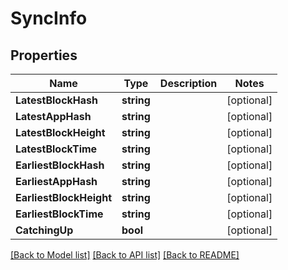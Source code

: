 # SyncInfo

## Properties

Name | Type | Description | Notes
------------ | ------------- | ------------- | -------------
**LatestBlockHash** | **string** |  | [optional] 
**LatestAppHash** | **string** |  | [optional] 
**LatestBlockHeight** | **string** |  | [optional] 
**LatestBlockTime** | **string** |  | [optional] 
**EarliestBlockHash** | **string** |  | [optional] 
**EarliestAppHash** | **string** |  | [optional] 
**EarliestBlockHeight** | **string** |  | [optional] 
**EarliestBlockTime** | **string** |  | [optional] 
**CatchingUp** | **bool** |  | [optional] 

[[Back to Model list]](../README.md#documentation-for-models) [[Back to API list]](../README.md#documentation-for-api-endpoints) [[Back to README]](../README.md)


